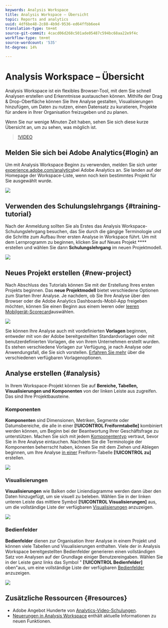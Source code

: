 ```yaml
---
keywords: Analysis Workspace
title: Analysis Workspace – Übersicht
topic: Reports and analytics
uuid: 4df6be48-2c88-4b9d-9536-ed64ffbb6ee4
translation-type: tm+mt
source-git-commit: 4cacd06d268c501ade05487c594bc68aa22e9f4c
workflow-type: tm+mt
source-wordcount: '535'
ht-degree: 14%

---
```



# Analysis Workspace – Übersicht

Analysis Workspace ist ein flexibles Browser-Tool, mit dem Sie schnell Analysen erstellen und Erkenntnisse austauschen können. Mithilfe der Drag &amp; Drop-Oberfläche können Sie Ihre Analyse gestalten, Visualisierungen hinzufügen, um Daten zu nutzen, einen Datensatz zu kuratieren, Projekte für andere in Ihrer Organisation freizugeben und zu planen.

Wenn Sie nur wenige Minuten Zeit haben, sehen Sie sich diese kurze Übersicht an, um zu sehen, was möglich ist.

>[!VIDEO](https://video.tv.adobe.com/v/26266/?quality=12&learn=on)

## Melden Sie sich bei Adobe Analytics{#login} an 

Um mit Analysis Workspace Beginn zu verwenden, melden Sie sich unter [experience.adobe.com/analytics](http://experience.adobe.com/analytics)bei Adobe Analytics an. Sie landen auf der Homepage der Workspace-Liste, wenn noch kein bestimmtes Projekt für Sie ausgewählt wurde.

![](assets/login-analytics.png)

## Verwenden des Schulungslehrgangs {#training-tutorial}

Nach der Anmeldung sollten Sie als Erstes das Analysis Workspace-Schulungslehrgang besuchen, das Sie durch die gängige Terminologie und die Schritte zum Aufbau Ihrer ersten Analyse in Workspace führt. Um mit dem Lernprogramm zu beginnen, klicken Sie auf Neues Projekt **** erstellen und wählen Sie dann **Schulungslehrgang** im neuen Projektmodell.

![](assets/training-tutorial.png)

## Neues Projekt erstellen {#new-project}

Nach Abschluss des Tutorials können Sie mit der Erstellung Ihres ersten Projekts beginnen. Das **neue Projektmodell** bietet verschiedene Optionen zum Starten Ihrer Analyse. Je nachdem, ob Sie Ihre Analyse über den Browser oder die Adobe Analytics Dashboards-Mobil-App freigeben möchten, können Sie einen Beginn aus einem leeren oder [leeren Mobilgerät-Scorecard](https://docs.adobe.com/content/help/de-DE/analytics/analyze/mobapp/curator.html)auswählen.

![](assets/create-new-project.png)

Sie können Ihre Analyse auch mit vordefinierten **Vorlagen** beginnen, entweder mit von der Adobe bereitgestellten Standardvorlagen oder mit benutzerdefinierten Vorlagen, die von Ihrem Unternehmen erstellt wurden. Es stehen verschiedene Vorlagen zur Verfügung, je nach Analyse oder Anwendungsfall, die Sie sich vorstellen. [Erfahren Sie mehr](https://docs.adobe.com/content/help/de-DE/analytics/analyze/analysis-workspace/build-workspace-project/starter-projects.html) über die verschiedenen verfügbaren Vorlagenoptionen.

## Analyse erstellen {#analysis}

In Ihrem Workspace-Projekt können Sie auf **Bereiche, Tabellen, Visualisierungen und Komponenten** von der linken Leiste aus zugreifen. Das sind Ihre Projektbausteine.

### Komponenten

**Komponenten** sind Dimensionen, Metriken, Segmente oder Datumsbereiche, die alle in einer **[!UICONTROL Freiformtabelle]** kombiniert werden können, um Beginn bei der Beantwortung Ihrer Geschäftsfrage zu unterstützen. Machen Sie sich mit jedem [Komponententyp](https://docs.adobe.com/content/help/de-DE/analytics/analyze/analysis-workspace/components/analysis-workspace-components.html) vertraut, bevor Sie in Ihre Analyse eintauchen. Nachdem Sie die Terminologie der Komponenten beherrscht haben, können Sie mit dem Ziehen und Ablegen beginnen, um Ihre Analyse [in einer](https://docs.adobe.com/content/help/en/analytics/analyze/analysis-workspace/build-workspace-project/t-freeform-project.html) Freiform-Tabelle **[!UICONTROL zu]** erstellen.

![](assets/build-components.png)

### Visualisierungen

**Visualisierungen** wie Balken oder Liniendiagramme werden dann über den Daten hinzugefügt, um sie visuell zu beleben. Wählen Sie in der linken unteren Leiste das mittlere Symbol **[!UICONTROL Visualisierungen]** aus, um die vollständige Liste der verfügbaren [Visualisierungen](https://docs.adobe.com/content/help/de-DE/analytics/analyze/analysis-workspace/visualizations/freeform-analysis-visualizations.html) anzuzeigen.

![](assets/build-visualizations.png)

### Bedienfelder

**Bedienfelder** dienen zur Organisation Ihrer Analyse in einem Projekt und können viele Tabellen und Visualisierungen enthalten. Viele der in Analysis Workspace bereitgestellten Bedienfelder generieren einen vollständigen Satz von Analysen auf der Grundlage einiger Benutzereingaben. Wählen Sie in der Leiste ganz links das Symbol &quot; **[!UICONTROL Bedienfelder]** oben&quot;aus, um eine vollständige Liste der verfügbaren [Bedienfelder](https://docs.adobe.com/content/help/en/analytics/analyze/analysis-workspace/panels/panels.html) anzuzeigen.

![](assets/build-panels.png)

## Zusätzliche Ressourcen {#resources}

* Adobe Angebot Hunderte von [Analytics-Video-Schulungen](https://docs.adobe.com/content/help/en/analytics-learn/tutorials/overview.html).
* [Neuerungen in Analysis Workspace](/help/analyze/analysis-workspace/new-features-in-analysis-workspace.md) enthält aktuelle Informationen zu neuen Funktionen.
